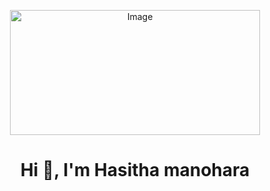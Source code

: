 <p align="center">
  <img src="https://64.media.tumblr.com/cca4f06484b447c0687f0325af5b38c9/428a8db1dc8ae92f-87/s1280x1920/7c751558b1d93e15c2d885cff2162ddb95059b8d.gifv" alt="Image" width="400" height="200">
</p>
<h1 align="center">Hi 👋, I'm Hasitha manohara</h1>
